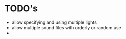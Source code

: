 # TODO's #

* allow specifying and using multiple lights
* allow multiple sound files with orderly or random use
* 